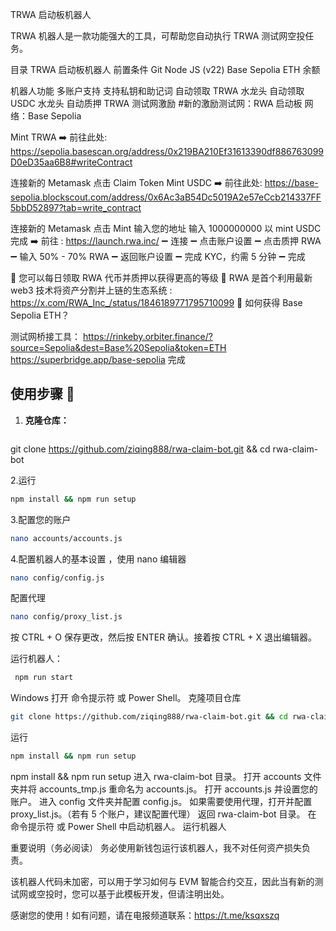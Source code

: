 

TRWA 启动板机器人


TRWA 机器人是一款功能强大的工具，可帮助您自动执行 TRWA 测试网空投任务。

目录
TRWA 启动板机器人
前置条件
Git
Node JS (v22)
Base Sepolia ETH 余额



机器人功能
多账户支持
支持私钥和助记词
自动领取 TRWA 水龙头
自动领取 USDC 水龙头
自动质押
TRWA 测试网激励
#新的激励测试网：RWA 启动板 网络：Base Sepolia

Mint TRWA
➡️ 前往此处: https://sepolia.basescan.org/address/0x219BA210Ef31613390df886763099D0eD35aa6B8#writeContract

连接新的 Metamask
点击 Claim Token
Mint USDC
➡️ 前往此处: https://base-sepolia.blockscout.com/address/0x6Ac3aB54Dc5019A2e57eCcb214337FF5bbD52897?tab=write_contract

连接新的 Metamask
点击 Mint
输入您的地址
输入 1000000000 以 mint USDC
完成
➡️ 前往 : https://launch.rwa.inc/ ➖ 连接 ➖ 点击账户设置 ➖ 点击质押 RWA ➖ 输入 50% - 70% RWA ➖ 返回账户设置 ➖ 完成 KYC，约需 5 分钟 ➖ 完成

📌 您可以每日领取 RWA 代币并质押以获得更高的等级 📌 RWA 是首个利用最新 web3 技术将资产分割并上链的生态系统 : https://x.com/RWA_Inc_/status/1846189771795710099 📌 如何获得 Base Sepolia ETH？

测试网桥接工具：
https://rinkeby.orbiter.finance/?source=Sepolia&dest=Base%20Sepolia&token=ETH
https://superbridge.app/base-sepolia
完成

## 使用步骤 🚀

1. **克隆仓库：**
   ```bash
  git clone https://github.com/ziqing888/rwa-claim-bot.git && cd rwa-claim-bot

2.运行

 ```bash
 npm install && npm run setup

```
3.配置您的账户
   ```bash
 nano accounts/accounts.js

 ```
4.配置机器人的基本设置
，使用 nano 编辑器
```bash
nano config/config.js

```
配置代理


```bash
nano config/proxy_list.js
 ```
按 CTRL + O 保存更改，然后按 ENTER 确认。接着按 CTRL + X 退出编辑器。

运行机器人：
 ```bash
  npm run start

 ```
Windows
打开 命令提示符 或 Power Shell。
克隆项目仓库
```bash
git clone https://github.com/ziqing888/rwa-claim-bot.git && cd rwa-claim-bot
```
运行
```bash
npm install && npm run setup
```
npm install && npm run setup
进入 rwa-claim-bot 目录。
打开 accounts 文件夹并将 accounts_tmp.js 重命名为 accounts.js。
打开 accounts.js 并设置您的账户。
进入 config 文件夹并配置 config.js。
如果需要使用代理，打开并配置 proxy_list.js。（若有 5 个账户，建议配置代理）
返回 rwa-claim-bot 目录。
在 命令提示符 或 Power Shell 中启动机器人。
运行机器人

重要说明（务必阅读）
务必使用新钱包运行该机器人，我不对任何资产损失负责。

该机器人代码未加密，可以用于学习如何与 EVM 智能合约交互，因此当有新的测试网或空投时，您可以基于此模板开发，但请注明出处。


感谢您的使用！如有问题，请在电报频道联系：https://t.me/ksqxszq
 
